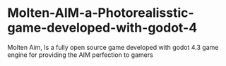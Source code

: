 # Molten-AIM-a-Photorealisstic-game-developed-with-godot-4
Molten Aim, Is a fully open source game developed with godot 4.3 game engine for providing the AIM perfection to gamers

